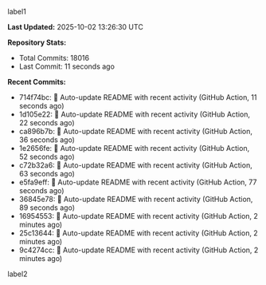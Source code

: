 
label1 
<!-- ACTIVITY_START -->
**Last Updated:** 2025-10-02 13:26:30 UTC

**Repository Stats:**
- Total Commits: 18016
- Last Commit: 11 seconds ago

**Recent Commits:**
- 714f74bc: 🤖 Auto-update README with recent activity (GitHub Action, 11 seconds ago)
- 1d105e22: 🤖 Auto-update README with recent activity (GitHub Action, 22 seconds ago)
- ca896b7b: 🤖 Auto-update README with recent activity (GitHub Action, 36 seconds ago)
- 1e2656fe: 🤖 Auto-update README with recent activity (GitHub Action, 52 seconds ago)
- c72b32a6: 🤖 Auto-update README with recent activity (GitHub Action, 63 seconds ago)
- e5fa9eff: 🤖 Auto-update README with recent activity (GitHub Action, 77 seconds ago)
- 36845e78: 🤖 Auto-update README with recent activity (GitHub Action, 89 seconds ago)
- 16954553: 🤖 Auto-update README with recent activity (GitHub Action, 2 minutes ago)
- 25c13644: 🤖 Auto-update README with recent activity (GitHub Action, 2 minutes ago)
- 9c4274cc: 🤖 Auto-update README with recent activity (GitHub Action, 2 minutes ago)
<!-- ACTIVITY_END -->

label2
